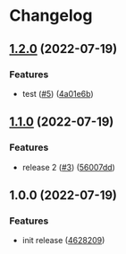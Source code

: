 # Changelog

## [1.2.0](https://github.com/OctopusDeploy/cli/compare/v1.1.0...v1.2.0) (2022-07-19)


### Features

* test ([#5](https://github.com/OctopusDeploy/cli/issues/5)) ([4a01e6b](https://github.com/OctopusDeploy/cli/commit/4a01e6b27956e45685267a27414266e81d2b6801))

## [1.1.0](https://github.com/OctopusDeploy/cli/compare/v1.0.0...v1.1.0) (2022-07-19)


### Features

* release 2 ([#3](https://github.com/OctopusDeploy/cli/issues/3)) ([56007dd](https://github.com/OctopusDeploy/cli/commit/56007ddbf23a76b071a3b7a7a82732dae58c63d1))

## 1.0.0 (2022-07-19)


### Features

* init release ([4628209](https://github.com/OctopusDeploy/cli/commit/4628209371341bb7ac93d2ff4f590f09b7633816))
